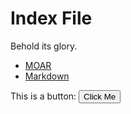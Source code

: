 # Index File

Behold its glory.

* [MOAR](sandbox/moar)
* [Markdown](sandbox/markdown)

This is a button:
<button class="button">Click Me</button>
